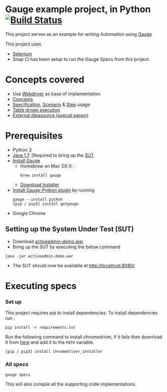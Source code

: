# Gauge example project, in Python [![Build Status](https://snap-ci.com/kashishm/gauge-example-python/branch/master/build_image)](https://snap-ci.com/kashishm/gauge-example-python/branch/master)

This project serves as an example for writing Automation using [Gauge](https://github.com/getgauge/gauge)

This project uses 

- [Selenium](http://selenium-python.readthedocs.org/)
- Snap CI has been setup to run the Gauge Specs from this project.

# Concepts covered

- Use [Webdriver](http://docs.seleniumhq.org/projects/webdriver/) as base of implementation
- [Concepts](http://getgauge.io/documentation/user/current/specifications/concepts.html)
- [Specification](http://getgauge.io/documentation/user/current/specifications/README.html), [Scenario](http://getgauge.io/documentation/user/current/specifications/scenarios.html) & [Step](http://getgauge.io/documentation/user/current/specifications/steps.html) usage
- [Table driven execution](http://getgauge.io/documentation/user/current/execution/table_driven_execution.html)
- [External datasource (special param)](http://getgauge.io/documentation/user/current/specifications/parameters.html#special-parameters)

# Prerequisites
- Python 3
- [Java 1.7](http://www.oracle.com/technetwork/java/javase/downloads/jdk8-downloads-2133151.html). [Required to bring up the [SUT](#setting-up-the-system-under-test-sut)
- [Install Gauge](http://getgauge.io/download.html)
  - Homebrew on Mac OS X :  
      ```
      brew install gauge
      ```
  - [Download Installer](http://getgauge.io/download.html)
- [Install Gauge-Python plugin](https://github.com/kashishm/gauge-python/wiki/User-Documentation) by running<br>
    ```
    gauge --install python
    [pip / pip3] install getgauge
    ```
- Google Chrome

## Setting up the System Under Test (SUT)

* Download [activeadmin-demo.war](https://bintray.com/artifact/download/gauge/activeadmin-demo/activeadmin-demo.war)
* Bring up the SUT by executing the below command
```
java -jar activeadmin-demo.war
```
* The SUT should now be available at [http://localhost:8080/](http://localhost:8080)


# Executing specs

### Set up
This project requires pip to install dependencies. To install dependencies run :  
````
pip install -r requirements.txt
````

Run the following command to install chromedriver, if it fails then download it from [here](http://chromedriver.storage.googleapis.com/index.html) and add it to the `PATH` variable.

```
[pip / pip3] install chromedriver_installer
```

### All specs
````
gauge specs
````
This will also compile all the supporting code implementations.
